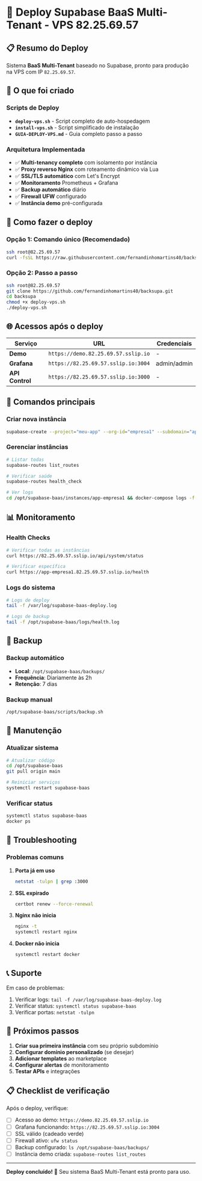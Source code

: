 # 🚀 Deploy Supabase BaaS Multi-Tenant - VPS 82.25.69.57

## 📋 Resumo do Deploy

Sistema **BaaS Multi-Tenant** baseado no Supabase, pronto para produção na VPS com IP `82.25.69.57`.

## 🎯 O que foi criado

### Scripts de Deploy
- **`deploy-vps.sh`** - Script completo de auto-hospedagem
- **`install-vps.sh`** - Script simplificado de instalação
- **`GUIA-DEPLOY-VPS.md`** - Guia completo passo a passo

### Arquitetura Implementada
- ✅ **Multi-tenancy completo** com isolamento por instância
- ✅ **Proxy reverso Nginx** com roteamento dinâmico via Lua
- ✅ **SSL/TLS automático** com Let's Encrypt
- ✅ **Monitoramento** Prometheus + Grafana
- ✅ **Backup automático** diário
- ✅ **Firewall UFW** configurado
- ✅ **Instância demo** pré-configurada

## 🚀 Como fazer o deploy

### Opção 1: Comando único (Recomendado)
```bash
ssh root@82.25.69.57
curl -fsSL https://raw.githubusercontent.com/fernandinhomartins40/backsupa/main/install-vps.sh | bash
```

### Opção 2: Passo a passo
```bash
ssh root@82.25.69.57
git clone https://github.com/fernandinhomartins40/backsupa.git
cd backsupa
chmod +x deploy-vps.sh
./deploy-vps.sh
```

## 🌐 Acessos após o deploy

| Serviço | URL | Credenciais |
|---------|-----|-------------|
| **Demo** | `https://demo.82.25.69.57.sslip.io` | - |
| **Grafana** | `https://82.25.69.57.sslip.io:3004` | admin/admin |
| **API Control** | `https://82.25.69.57.sslip.io:3000` | - |

## 🎯 Comandos principais

### Criar nova instância
```bash
supabase-create --project="meu-app" --org-id="empresa1" --subdomain="app-empresa1"
```

### Gerenciar instâncias
```bash
# Listar todas
supabase-routes list_routes

# Verificar saúde
supabase-routes health_check

# Ver logs
cd /opt/supabase-baas/instances/app-empresa1 && docker-compose logs -f
```

## 📊 Monitoramento

### Health Checks
```bash
# Verificar todas as instâncias
curl https://82.25.69.57.sslip.io/api/system/status

# Verificar específica
curl https://app-empresa1.82.25.69.57.sslip.io/health
```

### Logs do sistema
```bash
# Logs de deploy
tail -f /var/log/supabase-baas-deploy.log

# Logs de backup
tail -f /opt/supabase-baas/logs/health.log
```

## 💾 Backup

### Backup automático
- **Local**: `/opt/supabase-baas/backups/`
- **Frequência**: Diariamente às 2h
- **Retenção**: 7 dias

### Backup manual
```bash
/opt/supabase-baas/scripts/backup.sh
```

## 🔧 Manutenção

### Atualizar sistema
```bash
# Atualizar código
cd /opt/supabase-baas
git pull origin main

# Reiniciar serviços
systemctl restart supabase-baas
```

### Verificar status
```bash
systemctl status supabase-baas
docker ps
```

## 🐛 Troubleshooting

### Problemas comuns

1. **Porta já em uso**
   ```bash
   netstat -tulpn | grep :3000
   ```

2. **SSL expirado**
   ```bash
   certbot renew --force-renewal
   ```

3. **Nginx não inicia**
   ```bash
   nginx -t
   systemctl restart nginx
   ```

4. **Docker não inicia**
   ```bash
   systemctl restart docker
   ```

## 📞 Suporte

Em caso de problemas:
1. Verificar logs: `tail -f /var/log/supabase-baas-deploy.log`
2. Verificar status: `systemctl status supabase-baas`
3. Verificar portas: `netstat -tulpn`

## 🎯 Próximos passos

1. **Criar sua primeira instância** com seu próprio subdomínio
2. **Configurar domínio personalizado** (se desejar)
3. **Adicionar templates** ao marketplace
4. **Configurar alertas** de monitoramento
5. **Testar APIs** e integrações

## 📋 Checklist de verificação

Após o deploy, verifique:
- [ ] Acesso ao demo: `https://demo.82.25.69.57.sslip.io`
- [ ] Grafana funcionando: `https://82.25.69.57.sslip.io:3004`
- [ ] SSL válido (cadeado verde)
- [ ] Firewall ativo: `ufw status`
- [ ] Backup configurado: `ls /opt/supabase-baas/backups/`
- [ ] Instância demo criada: `supabase-routes list_routes`

---

**Deploy concluído!** 🎉
Seu sistema BaaS Multi-Tenant está pronto para uso.
